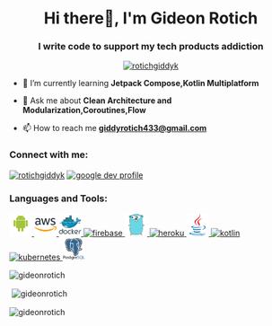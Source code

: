 <h1 align="center">Hi there👋, I'm Gideon Rotich</h1>

<h3 align="center">I write code to support my tech products addiction</h3>

<p align="center"> <a href="https://twitter.com/rotichgiddyk" target="blank"><img src="https://img.shields.io/twitter/follow/rotichgiddyk?logo=twitter&style=for-the-badge" alt="rotichgiddyk" /></a> </p>

- 🌱 I’m currently learning **Jetpack Compose,Kotlin Multiplatform**

- 💬 Ask me about **Clean Architecture and Modularization,Coroutines,Flow**

- 📫 How to reach me **giddyrotich433@gmail.com**

<h3 align="left">Connect with me:</h3>
<p align="left">
<a href="https://twitter.com/rotichgiddyk" target="blank"><img align="center" src="https://raw.githubusercontent.com/rahuldkjain/github-profile-readme-generator/master/src/images/icons/Social/twitter.svg" alt="rotichgiddyk" height="50" width="50" /></a>
<a href="https://developers.google.com/profile/u/Gideonrotich"><img align="center" src="https://img.icons8.com/color/50/google-logo.png" alt="google dev profile" height="50" width="50"/></a>
</p>

<h3 align="left">Languages and Tools:</h3>
<p align="left"> <a href="https://developer.android.com" target="_blank"> <img src="https://raw.githubusercontent.com/devicons/devicon/master/icons/android/android-original-wordmark.svg" alt="android" width="40" height="40"/> </a> <a href="https://aws.amazon.com" target="_blank"> <img src="https://raw.githubusercontent.com/devicons/devicon/master/icons/amazonwebservices/amazonwebservices-original-wordmark.svg" alt="aws" width="40" height="40"/> </a> <a href="https://www.docker.com/" target="_blank"> <img src="https://raw.githubusercontent.com/devicons/devicon/master/icons/docker/docker-original-wordmark.svg" alt="docker" width="40" height="40"/> </a> <a href="https://firebase.google.com/" target="_blank"> <img src="https://www.vectorlogo.zone/logos/firebase/firebase-icon.svg" alt="firebase" width="40" height="40"/> </a> <a href="https://golang.org" target="_blank"> <img src="https://raw.githubusercontent.com/devicons/devicon/master/icons/go/go-original.svg" alt="go" width="40" height="40"/> </a> <a href="https://heroku.com" target="_blank"> <img src="https://www.vectorlogo.zone/logos/heroku/heroku-icon.svg" alt="heroku" width="40" height="40"/> </a> <a href="https://www.java.com" target="_blank"> <img src="https://raw.githubusercontent.com/devicons/devicon/master/icons/java/java-original.svg" alt="java" width="40" height="40"/> </a> <a href="https://kotlinlang.org" target="_blank"> <img src="https://www.vectorlogo.zone/logos/kotlinlang/kotlinlang-icon.svg" alt="kotlin" width="40" height="40"/> </a> <a href="https://kubernetes.io" target="_blank"> <img src="https://www.vectorlogo.zone/logos/kubernetes/kubernetes-icon.svg" alt="kubernetes" width="40" height="40"/> </a> <a href="https://www.postgresql.org" target="_blank"> <img src="https://raw.githubusercontent.com/devicons/devicon/master/icons/postgresql/postgresql-original-wordmark.svg" alt="postgresql" width="40" height="40"/> </a> </p>

<p><img align="center" src="https://github-readme-stats.vercel.app/api/top-langs?username=gideonrotich&show_icons=true&locale=en&layout=compact" alt="gideonrotich" /></p>

<p>&nbsp;<img align="center" src="https://github-readme-stats.vercel.app/api?username=gideonrotich&show_icons=true&locale=en" alt="gideonrotich" /></p>

<p><img align="center" src="https://github-readme-streak-stats.herokuapp.com/?user=gideonrotich&theme=merko&hide border=true"  alt="gideonrotich" /></p>
